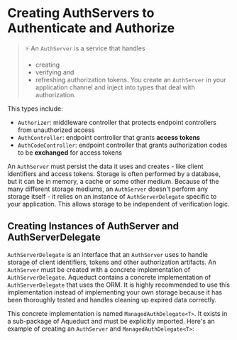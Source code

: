 
# Creating AuthServers to Authenticate and Authorize

> ⚡ An  `AuthServer`  is a service that handles 
> - creating 
> - verifying and 
> - refreshing 
> authorization tokens. You create an  `AuthServer`  in your application channel and inject into types that deal with authorization. 

This types include:

-   `Authorizer`: middleware controller that protects endpoint controllers from unauthorized access
-   `AuthController`: endpoint controller that grants **access tokens**
-   `AuthCodeController`: endpoint controller that grants authorization codes to be **exchanged** for access tokens

An  `AuthServer`  must persist the data it uses and creates - like client identifiers and access tokens. Storage is often performed by a database, but it can be in memory, a cache or some other medium. Because of the many different storage mediums, an  `AuthServer`  doesn't perform any storage itself - it relies on an instance of  `AuthServerDelegate`  specific to your application. This allows storage to be independent of verification logic.



## Creating Instances of AuthServer and AuthServerDelegate

`AuthServerDelegate`  is an interface that an  `AuthServer`  uses to handle storage of client identifiers, tokens and other authorization artifacts. An  `AuthServer`  must be created with a concrete implementation of  `AuthServerDelegate`. Aqueduct contains a concrete implementation of  `AuthServerDelegate`  that uses the ORM. It is highly recommended to use this implementation instead of implementing your own storage because it has been thoroughly tested and handles cleaning up expired data correctly.

This concrete implementation is named  `ManagedAuthDelegate<T>`. It exists in a sub-package of Aqueduct and must be explicitly imported. Here's an example of creating an  `AuthServer`  and  `ManagedAuthDelegate<T>`:














































<!--stackedit_data:
eyJoaXN0b3J5IjpbLTI3MTQ4NDA5MiwxNzYwNDIyOTJdfQ==
-->